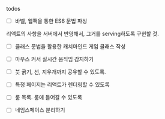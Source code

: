 todos

- [ ] 바벨, 웹팩을 통한 ES6 문법 파싱

리액트의 사항을 서버에서 반영해서, 그거를 serving하도록 구현할 것.

- [ ] 클래스 문법을 활용한 캐치마인드 게임 클래스 작성

- [ ] 마우스 커서 실시간 움직임 감지하기

- [ ] 붓 굵기, 선, 지우개까지 공유할 수 있도록.

* [ ] 특정 페이지는 리액트가 렌더링할 수 있도록

* [ ] 룸 목록. 룸에 들어갈 수 있도록

* [ ] 네임스페이스 분리하기
